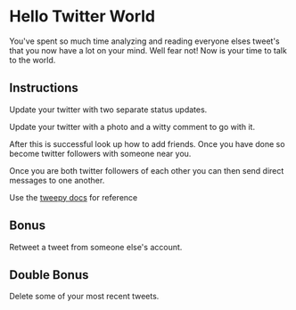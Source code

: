 # Hello Twitter World

You've spent so much time analyzing and reading everyone elses tweet's that you now have a lot on your mind. Well fear not! Now is your time to talk to the world.

## Instructions

Update your twitter with two separate  status updates.

Update your twitter with a photo and a witty comment to go with it.

After this is successful look up how to add friends. Once you have done so become twitter followers with someone near you.

Once you are both twitter followers of each other you can then send direct messages to one another.

Use the [tweepy docs](http://tweepy.readthedocs.io/en/v3.5.0/api.html) for reference

## Bonus

Retweet a tweet from someone else's account.

## Double Bonus

Delete some of your most recent tweets.
